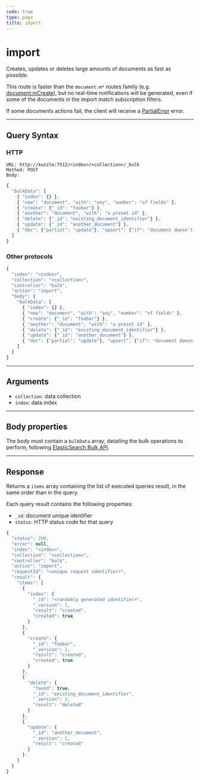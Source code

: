 ```yaml
---
code: true
type: page
title: import
---
```


# import



Creates, updates or deletes large amounts of documents as fast as possible.

This route is faster than the `document:m*` routes family (e.g. [document:mCreate](/core/1/api/api-reference/controller-document/m-create/)), but no real-time notifications will be generated, even if some of the documents in the import match subscription filters.

If some documents actions fail, the client will receive a [PartialError](/core/1/api/essentials/errors/#partialerror) error.

---

## Query Syntax

### HTTP

```http
URL: http://kuzzle:7512/<index>/<collection>/_bulk
Method: POST
Body:
```

```js
{
  "bulkData": [
    { "index": {} },
    { "new": "document", "with": "any", "number": "of fields" },
    { "create": {"_id": "foobar"} },
    { "another": "document", "with": "a preset id" },
    { "delete": {"_id": "existing_document_identifier"} },
    { "update": {"_id": "another_document"} },
    { "doc": {"partial": "update"}, "upsert": {"if": "document doesn't exist"} }
  ]
}
```

### Other protocols

```js
{
  "index": "<index>",
  "collection": "<collection>",
  "controller": "bulk",
  "action": "import",
  "body": {
    "bulkData": [
      { "index": {} },
      { "new": "document", "with": "any", "number": "of fields" },
      { "create": {"_id": "foobar"} },
      { "another": "document", "with": "a preset id" },
      { "delete": {"_id": "existing_document_identifier"} },
      { "update": {"_id": "another_document"} },
      { "doc": {"partial": "update"}, "upsert": {"if": "document doesn't exist"} }
    ]
  }
}
```

---

## Arguments

- `collection`: data collection
- `index`: data index

---

## Body properties

The body must contain a `bulkData` array, detailing the bulk operations to perform, following [ElasticSearch Bulk API](https://www.elastic.co/guide/en/elasticsearch/reference/5.6/docs-bulk.html).

---

## Response

Returns a `items` array containing the list of executed queries result, in the same order than in the query.

Each query result contains the following properties:

- `_id`: document unique identifier
- `status`: HTTP status code for that query

```javascript
{
  "status": 200,
  "error": null,
  "index": "<index>",
  "collection": "<collection>",
  "controller": "bulk",
  "action": "import",
  "requestId": "<unique request identifier>",
  "result": {
    "items": [
      {
        "index": {
          "_id": "<randomly generated identifier>",
          "_version": 1,
          "result": "created",
          "created": true
        }
      },
      {
        "create": {
          "_id": "foobar",
          "_version": 1,
          "result": "created",
          "created": true
        }
      },
      {
        "delete": {
          "found": true,
          "_id": "existing_document_identifier",
          "_version": 2,
          "result": "deleted"
        }
      },
      {
        "update": {
          "_id": "another_document",
          "_version": 1,
          "result": "created"
        }
      }
    ]
  }
}
```
